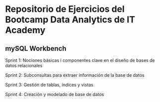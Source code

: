 # Repositorio de Ejercicios del Bootcamp Data Analytics de IT Academy

## mySQL Workbench

Sprint 1: Nociones básicas i componentes clave en el diseño de bases de datos relacionales 

Sprint 2: Subconsultas para extraer información de la base de datos

Sprint 3: Gestión de tablas, índices y vistas 

Sprint 4: Creación y modelado de base de datos
